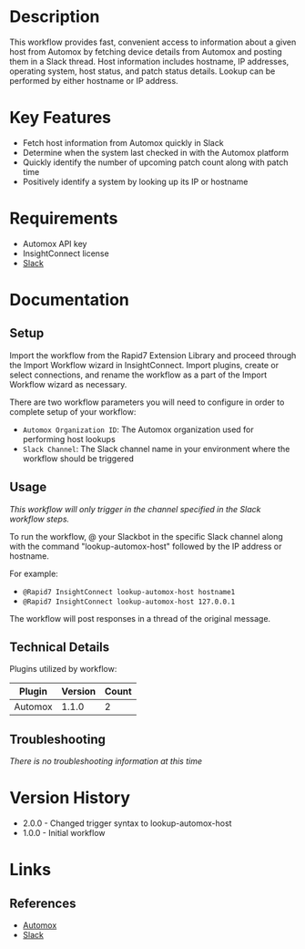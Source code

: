 # Description
This workflow provides fast, convenient access to information about a given host from Automox by fetching device details 
from Automox and posting them in a Slack thread. Host information includes hostname, IP addresses, operating system, 
host status, and patch status details. Lookup can be performed by either hostname or IP address.

# Key Features

* Fetch host information from Automox quickly in Slack
* Determine when the system last checked in with the Automox platform
* Quickly identify the number of upcoming patch count along with patch time 
* Positively identify a system by looking up its IP or hostname

# Requirements

* Automox API key
* InsightConnect license
* [Slack](https://docs.rapid7.com/insightconnect/configure-slack-for-chatops/)

# Documentation

## Setup

Import the workflow from the Rapid7 Extension Library and proceed through the Import Workflow wizard in InsightConnect. 
Import plugins, create or select connections, and rename the workflow as a part of the Import Workflow wizard as necessary.

There are two workflow parameters you will need to configure in order to complete setup of your workflow:
* `Automox Organization ID`: The Automox organization used for performing host lookups
* `Slack Channel`: The Slack channel name in your environment where the workflow should be triggered

## Usage

*This workflow will only trigger in the channel specified in the Slack workflow steps.*

To run the workflow, @ your Slackbot in the specific Slack channel along with the command "lookup-automox-host" followed by the IP address or hostname.

For example:

* `@Rapid7 InsightConnect lookup-automox-host hostname1`
* `@Rapid7 InsightConnect lookup-automox-host 127.0.0.1`

The workflow will post responses in a thread of the original message.

## Technical Details

Plugins utilized by workflow:

|Plugin|Version|Count|
|----|----|--------|
|Automox|1.1.0|2|

## Troubleshooting

_There is no troubleshooting information at this time_

# Version History

* 2.0.0 - Changed trigger syntax to lookup-automox-host
* 1.0.0 - Initial workflow

# Links

## References

* [Automox](https://www.automox.com/)
* [Slack](https://www.slack.com)
